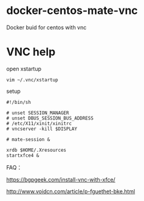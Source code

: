# docker-centos-mate-vnc
Docker buid for centos with vnc

# VNC help

open xstartup

```
vim ~/.vnc/xstartup
```

setup

```
#!/bin/sh

# unset SESSION_MANAGER
# unset DBUS_SESSION_BUS_ADDRESS
# /etc/X11/xinit/xinitrc
# vncserver -kill $DISPLAY

# mate-session &

xrdb $HOME/.Xresources
startxfce4 &
```

FAQ：

https://bgpgeek.com/install-vnc-with-xfce/

http://www.voidcn.com/article/p-fguethet-bke.html
